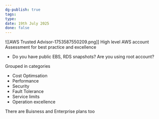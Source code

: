 ```yaml
---
dg-publish: true
tags: 
type: 
date: 19th July 2025
done: false
---
```

![[AWS Trusted Advisor-1753587550209.png]]
High level AWS account Assessment for best practice and excellence

- Do you have public EBS, RDS snapshots? Are you using root account?

Grouped in categories
- Cost Optimsation
- Performance
- Security
- Fault Tolerance
- Service limits
- Operation excellence

There are Buisness and Enterprise plans too
